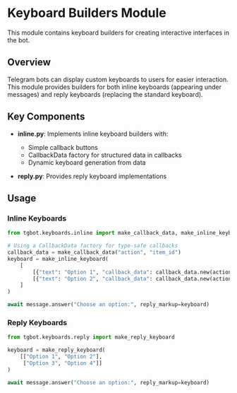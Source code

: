 # Keyboard Builders Module

This module contains keyboard builders for creating interactive interfaces in the bot.

## Overview

Telegram bots can display custom keyboards to users for easier interaction. This module provides builders for both inline keyboards (appearing under messages) and reply keyboards (replacing the standard keyboard).

## Key Components

- **inline.py**: Implements inline keyboard builders with:
  - Simple callback buttons
  - CallbackData factory for structured data in callbacks
  - Dynamic keyboard generation from data

- **reply.py**: Provides reply keyboard implementations

## Usage

### Inline Keyboards

```python
from tgbot.keyboards.inline import make_callback_data, make_inline_keyboard

# Using a CallbackData factory for type-safe callbacks
callback_data = make_callback_data("action", "item_id")
keyboard = make_inline_keyboard(
    [
        [{"text": "Option 1", "callback_data": callback_data.new(action="select", item_id="1")}],
        [{"text": "Option 2", "callback_data": callback_data.new(action="select", item_id="2")}]
    ]
)

await message.answer("Choose an option:", reply_markup=keyboard)
```

### Reply Keyboards

```python
from tgbot.keyboards.reply import make_reply_keyboard

keyboard = make_reply_keyboard(
    [["Option 1", "Option 2"], 
     ["Option 3", "Option 4"]]
)

await message.answer("Choose an option:", reply_markup=keyboard)
```